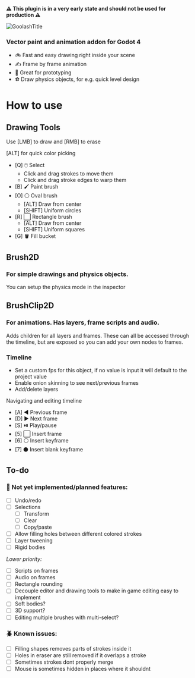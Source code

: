 **⚠️ This plugin is in a very early state and should not be used for production ⚠️**


![GoolashTitle](https://github.com/GuyUnger/Goolash/assets/7023847/0843ade0-ae36-4444-99a1-b96f3c4ae770)

### Vector paint and animation addon for Godot 4 

- 🚲 Fast and easy drawing right inside your scene
- ✍️ Frame by frame animation
- 🧪 Great for prototyping
- ⚽ Draw physics objects, for e.g. quick level design


# How to use

## Drawing Tools
Use [LMB] to draw and [RMB] to erase

[ALT] for quick color picking
- [Q] 🖱️ Select
  - Click and drag strokes to move them
  - Click and drag stroke edges to warp them
- [B] 🖌️ Paint brush
- [O] ⚪ Oval brush
   - [ALT] Draw from center
   - [SHIFT] Uniform circles
- [R] ⬜ Rectangle brush
   - [ALT] Draw from center
   - [SHIFT] Uniform squares
- [G] 🪣 Fill bucket

## Brush2D
### For simple drawings and physics objects.

You can setup the physics mode in the inspector

## BrushClip2D
### For animations. Has layers, frame scripts and audio.
Adds children for all layers and frames. These can all be accessed through the timeline, but are exposed so you can add your own nodes to frames.

### Timeline
 - Set a custom fps for this object, if no value is input it will default to the project value
 - Enable onion skinning to see next/previous frames
 - Add/delete layers

Navigating and editing timeline
 - [A] ◀️ Previous frame
 - [D] ▶️ Next frame
 - [S] ⏯️ Play/pause
 - [5] ⬜ Insert frame
 - [6] ⚪ Insert keyframe
 - [7] ⚫ Insert blank keyframe


## To-do
### 📝 Not yet implemented/planned features:
- [ ] Undo/redo
- [ ] Selections
  - [ ] Transform
  - [ ] Clear
  - [ ] Copy/paste
- [ ] Allow filling holes between different colored strokes
- [ ] Layer tweening
- [ ] Rigid bodies

*Lower priority:*
- [ ] Scripts on frames
- [ ] Audio on frames
- [ ] Rectangle rounding
- [ ] Decouple editor and drawing tools to make in game editing easy to implement
- [ ] Soft bodies?
- [ ] 3D support?
- [ ] Editing multiple brushes with multi-select?

### 🪲 Known issues:
- [ ] Filling shapes removes parts of strokes inside it
- [ ] Holes in eraser are still removed if it overlaps a stroke
- [ ] Sometimes strokes dont properly merge
- [ ] Mouse is sometimes hidden in places where it shouldnt
